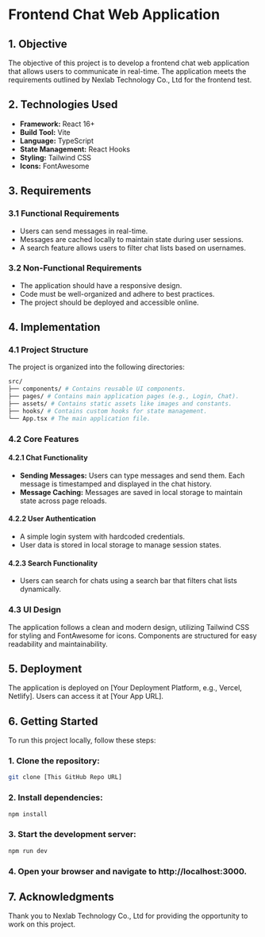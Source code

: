 # Frontend Chat Web Application

## 1. Objective
The objective of this project is to develop a frontend chat web application that allows users to communicate in real-time. The application meets the requirements outlined by Nexlab Technology Co., Ltd for the frontend test.

## 2. Technologies Used
- **Framework:** React 16+
- **Build Tool:** Vite
- **Language:** TypeScript
- **State Management:** React Hooks
- **Styling:** Tailwind CSS
- **Icons:** FontAwesome

## 3. Requirements

### 3.1 Functional Requirements
- Users can send messages in real-time.
- Messages are cached locally to maintain state during user sessions.
- A search feature allows users to filter chat lists based on usernames.

### 3.2 Non-Functional Requirements
- The application should have a responsive design.
- Code must be well-organized and adhere to best practices.
- The project should be deployed and accessible online.

## 4. Implementation

### 4.1 Project Structure
The project is organized into the following directories:
```bash
src/ 
├── components/ # Contains reusable UI components. 
├── pages/ # Contains main application pages (e.g., Login, Chat). 
├── assets/ # Contains static assets like images and constants. 
├── hooks/ # Contains custom hooks for state management. 
└── App.tsx # The main application file.
```

### 4.2 Core Features

#### 4.2.1 Chat Functionality
- **Sending Messages:** Users can type messages and send them. Each message is timestamped and displayed in the chat history.
- **Message Caching:** Messages are saved in local storage to maintain state across page reloads.

#### 4.2.2 User Authentication
- A simple login system with hardcoded credentials.
- User data is stored in local storage to manage session states.

#### 4.2.3 Search Functionality
- Users can search for chats using a search bar that filters chat lists dynamically.

### 4.3 UI Design
The application follows a clean and modern design, utilizing Tailwind CSS for styling and FontAwesome for icons. Components are structured for easy readability and maintainability.

## 5. Deployment
The application is deployed on [Your Deployment Platform, e.g., Vercel, Netlify]. Users can access it at [Your App URL].

## 6. Getting Started
To run this project locally, follow these steps:

### 1. Clone the repository:
```bash
git clone [This GitHub Repo URL]
```
### 2. Install dependencies:
```bash
npm install
```
### 3. Start the development server:
```bash
npm run dev
```
### 4. Open your browser and navigate to http://localhost:3000.


## 7. Acknowledgments
Thank you to Nexlab Technology Co., Ltd for providing the opportunity to work on this project.
